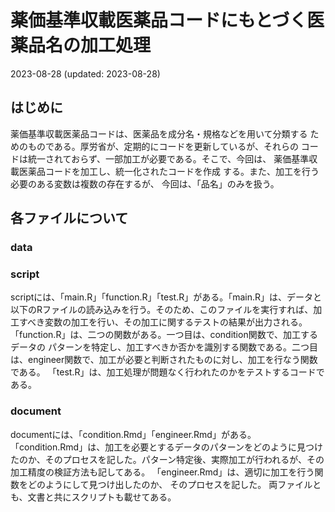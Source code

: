 薬価基準収載医薬品コードにもとづく医薬品名の加工処理
================
2023-08-28 (updated: 2023-08-28)

## はじめに

薬価基準収載医薬品コードは、医薬品を成分名・規格などを用いて分類する
ためのものである。厚労省が、定期的にコードを更新しているが、それらの
コードは統一されておらず、一部加工が必要である。そこで、今回は、
薬価基準収載医薬品コードを加工し、統一化されたコードを作成
する。また、加工を行う必要のある変数は複数の存在するが、
今回は、「品名」のみを扱う。

## 各ファイルについて

### data

### script

scriptには、「main.R」「function.R」「test.R」がある。「main.R」は、データと以下のRファイルの読み込みを行う。そのため、このファイルを実行すれば、加工すべき変数の加工を行い、その加工に関するテストの結果が出力される。
「function.R」は、二つの関数がある。一つ目は、condition関数で、加工するデータの
パターンを特定し、加工すべきか否かを識別する関数である。二つ目は、engineer関数で、加工が必要と判断されたものに対し、加工を行なう関数である。
「test.R」は、加工処理が問題なく行われたのかをテストするコードである。

### document

documentには、「condition.Rmd」「engineer.Rmd」がある。
「condition.Rmd」は、加工を必要とするデータのパターンをどのように見つけたのか、そのプロセスを記した。パターン特定後、実際加工が行われるが、その加工精度の検証方法も記してある。
「engineer.Rmd」は、適切に加工を行う関数をどのようにして見つけ出したのか、
そのプロセスを記した。
両ファイルとも、文書と共にスクリプトも載せてある。
